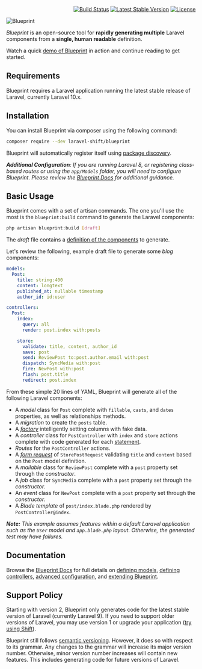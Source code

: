 <p align="right">
    <a href="https://github.com/laravel-shift/blueprint/actions"><img src="https://github.com/laravel-shift/blueprint/workflows/Build/badge.svg" alt="Build Status"></a>
    <a href="https://packagist.org/packages/laravel-shift/blueprint"><img src="https://poser.pugx.org/laravel-shift/blueprint/v/stable.svg" alt="Latest Stable Version"></a>
    <a href="https://github.com/badges/poser/blob/master/LICENSE"><img src="https://poser.pugx.org/laravel-shift/blueprint/license.svg" alt="License"></a>
</p>

![Blueprint](blueprint-Almawoto-logo.png)

_Blueprint_ is an open-source tool for **rapidly generating multiple** Laravel components from a **single, human readable** definition.

Watch a quick [demo of Blueprint](https://www.youtube.com/watch?v=A_gUCwni_6c) in action and continue reading to get started.

## Requirements

Blueprint requires a Laravel application running the latest stable release of Laravel, currently Laravel 10.x.

## Installation

You can install Blueprint via composer using the following command:

```sh
composer require --dev laravel-shift/blueprint
```

Blueprint will automatically register itself using [package discovery](https://laravel.com/docs/packages#package-discovery).

_**Additional Configuration**: If you are running Laravel 8, or registering class-based routes or using the `app/Models` folder, you will need to configure Blueprint. Please review the [Blueprint Docs](https://blueprint.laravelshift.com/docs/advanced-configuration/) for additional guidance._

## Basic Usage

Blueprint comes with a set of artisan commands. The one you'll use the most is the `blueprint:build` command to generate the Laravel components:

```sh
php artisan blueprint:build [draft]
```

The _draft_ file contains a [definition of the components](https://blueprint.laravelshift.com/docs/generating-components/) to generate.

Let's review the following, example draft file to generate some _blog_ components:

```yaml
models:
  Post:
    title: string:400
    content: longtext
    published_at: nullable timestamp
    author_id: id:user

controllers:
  Post:
    index:
      query: all
      render: post.index with:posts

    store:
      validate: title, content, author_id
      save: post
      send: ReviewPost to:post.author.email with:post
      dispatch: SyncMedia with:post
      fire: NewPost with:post
      flash: post.title
      redirect: post.index
```

From these simple 20 lines of YAML, Blueprint will generate all of the following Laravel components:

- A _model_ class for `Post` complete with `fillable`, `casts`, and `dates` properties, as well as relationships methods.
- A _migration_ to create the `posts` table.
- A [_factory_](https://laravel.com/docs/database-testing) intelligently setting columns with fake data.
- A _controller_ class for `PostController` with `index` and `store` actions complete with code generated for each [statement](https://blueprint.laravelshift.com/docs/controller-statements/).
- _Routes_ for the `PostController` actions.
- A [_form request_](https://laravel.com/docs/validation#form-request-validation) of `StorePostRequest` validating `title` and `content` based on the `Post` model definition.
- A _mailable_ class for `ReviewPost` complete with a `post` property set through the _constructor_.
- A _job_ class for `SyncMedia` complete with a `post` property set through the _constructor_.
- An _event_ class for `NewPost` complete with a `post` property set through the _constructor_.
- A _Blade template_ of `post/index.blade.php` rendered by `PostController@index`.

_**Note:** This example assumes features within a default Laravel application such as the `User` model and `app.blade.php` layout. Otherwise, the generated test may have failures._

## Documentation

Browse the [Blueprint Docs](https://blueprint.laravelshift.com/) for full details on [defining models](https://blueprint.laravelshift.com/docs/defining-models/), [defining controllers](https://blueprint.laravelshift.com/docs/defining-controllers/), [advanced configuration](https://blueprint.laravelshift.com/docs/advanced-configuration/), and [extending Blueprint](https://blueprint.laravelshift.com/docs/extending-blueprint/).

## Support Policy

Starting with version 2, Blueprint only generates code for the latest stable version of Laravel (currently Laravel 9). If you need to support older versions of Laravel, you may use version 1 or upgrade your application ([try using Shift](https://laravelshift.com)).

Blueprint still follows [semantic versioning](https://semver.org/). However, it does so with respect to its grammar. Any changes to the grammar will increase its major version number. Otherwise, minor version number increases will contain new features. This includes generating code for future versions of Laravel.
